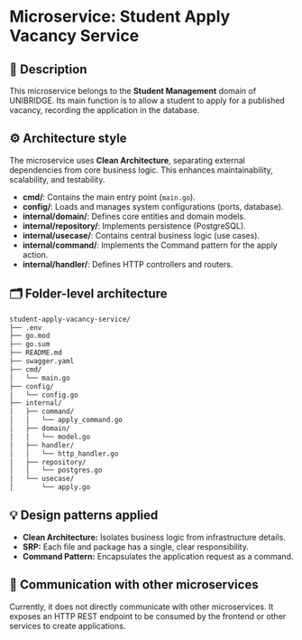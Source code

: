 # Microservice: Student Apply Vacancy Service

## 🧩 Description

This microservice belongs to the **Student Management** domain of UNIBRIDGE. Its main function is to allow a student to apply for a published vacancy, recording the application in the database.

## ⚙️ Architecture style

The microservice uses **Clean Architecture**, separating external dependencies from core business logic. This enhances maintainability, scalability, and testability.

- **cmd/**: Contains the main entry point (`main.go`).
- **config/**: Loads and manages system configurations (ports, database).
- **internal/domain/**: Defines core entities and domain models.
- **internal/repository/**: Implements persistence (PostgreSQL).
- **internal/usecase/**: Contains central business logic (use cases).
- **internal/command/**: Implements the Command pattern for the apply action.
- **internal/handler/**: Defines HTTP controllers and routers.

## 🗂️ Folder-level architecture

```markdown
student-apply-vacancy-service/
├── .env
├── go.mod
├── go.sum
├── README.md
├── swagger.yaml
├── cmd/
│   └── main.go
├── config/
│   └── config.go
├── internal/
│   ├── command/
│   │   └── apply_command.go
│   ├── domain/
│   │   └── model.go
│   ├── handler/
│   │   └── http_handler.go
│   ├── repository/
│   │   └── postgres.go
│   └── usecase/
│       └── apply.go
```

## 💡 Design patterns applied

- **Clean Architecture:** Isolates business logic from infrastructure details.
- **SRP:** Each file and package has a single, clear responsibility.
- **Command Pattern:** Encapsulates the application request as a command.

## 🔗 Communication with other microservices

Currently, it does not directly communicate with other microservices. It exposes an HTTP REST endpoint to be consumed by the frontend or other services to create applications.

